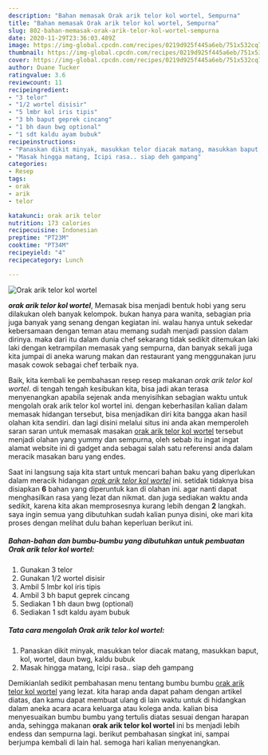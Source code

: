 ```yaml
---
description: "Bahan memasak Orak arik telor kol wortel, Sempurna"
title: "Bahan memasak Orak arik telor kol wortel, Sempurna"
slug: 802-bahan-memasak-orak-arik-telor-kol-wortel-sempurna
date: 2020-11-29T23:36:03.489Z
image: https://img-global.cpcdn.com/recipes/0219d925f445a6eb/751x532cq70/orak-arik-telor-kol-wortel-foto-resep-utama.jpg
thumbnail: https://img-global.cpcdn.com/recipes/0219d925f445a6eb/751x532cq70/orak-arik-telor-kol-wortel-foto-resep-utama.jpg
cover: https://img-global.cpcdn.com/recipes/0219d925f445a6eb/751x532cq70/orak-arik-telor-kol-wortel-foto-resep-utama.jpg
author: Duane Tucker
ratingvalue: 3.6
reviewcount: 11
recipeingredient:
- "3 telor"
- "1/2 wortel disisir"
- "5 lmbr kol iris tipis"
- "3 bh baput geprek cincang"
- "1 bh daun bwg optional"
- "1 sdt kaldu ayam bubuk"
recipeinstructions:
- "Panaskan dikit minyak, masukkan telor diacak matang, masukkan baput, kol, wortel, daun bwg, kaldu bubuk"
- "Masak hingga matang, Icipi rasa.. siap deh gampang"
categories:
- Resep
tags:
- orak
- arik
- telor

katakunci: orak arik telor 
nutrition: 173 calories
recipecuisine: Indonesian
preptime: "PT23M"
cooktime: "PT34M"
recipeyield: "4"
recipecategory: Lunch

---
```



![Orak arik telor kol wortel](https://img-global.cpcdn.com/recipes/0219d925f445a6eb/751x532cq70/orak-arik-telor-kol-wortel-foto-resep-utama.jpg)

<b><i>orak arik telor kol wortel</i></b>, Memasak bisa menjadi bentuk hobi yang seru dilakukan oleh banyak kelompok. bukan hanya para wanita, sebagian pria juga banyak yang senang dengan kegiatan ini. walau hanya untuk sekedar kebersamaan dengan teman atau memang sudah menjadi passion dalam dirinya. maka dari itu dalam dunia chef sekarang tidak sedikit ditemukan laki laki dengan ketrampilan memasak yang sempurna, dan banyak sekali juga kita jumpai di aneka warung makan dan restaurant yang menggunakan juru masak cowok sebagai chef terbaik nya.

Baik, kita kembali ke pembahasan resep resep makanan <i>orak arik telor kol wortel</i>. di tengah tengah kesibukan kita, bisa jadi akan terasa menyenangkan apabila sejenak anda menyisihkan sebagian waktu untuk mengolah orak arik telor kol wortel ini. dengan keberhasilan kalian dalam memasak hidangan tersebut, bisa menjadikan diri kita bangga akan hasil olahan kita sendiri. dan lagi disini melalui situs ini anda akan memperoleh saran saran untuk memasak masakan <u>orak arik telor kol wortel</u> tersebut menjadi olahan yang yummy dan sempurna, oleh sebab itu ingat ingat alamat website ini di gadget anda sebagai salah satu referensi anda dalam meracik masakan baru yang endes.




Saat ini langsung saja kita start untuk mencari bahan baku yang diperlukan dalam meracik hidangan <u><i>orak arik telor kol wortel</i></u> ini. setidak tidaknya bisa disiapkan <b>6</b> bahan yang diperuntuk kan di olahan ini. agar nanti dapat menghasilkan rasa yang lezat dan nikmat. dan juga sediakan waktu anda sedikit, karena kita akan memprosesnya kurang lebih dengan <b>2</b> langkah. saya ingin semua yang dibutuhkan sudah kalian punya disini, oke mari kita proses dengan melihat dulu bahan keperluan berikut ini.

<!--inarticleads1-->

##### Bahan-bahan dan bumbu-bumbu yang dibutuhkan untuk pembuatan Orak arik telor kol wortel:

1. Gunakan 3 telor
1. Gunakan 1/2 wortel disisir
1. Ambil 5 lmbr kol iris tipis
1. Ambil 3 bh baput geprek cincang
1. Sediakan 1 bh daun bwg (optional)
1. Sediakan 1 sdt kaldu ayam bubuk




<!--inarticleads2-->

##### Tata cara mengolah Orak arik telor kol wortel:

1. Panaskan dikit minyak, masukkan telor diacak matang, masukkan baput, kol, wortel, daun bwg, kaldu bubuk
1. Masak hingga matang, Icipi rasa.. siap deh gampang




Demikianlah sedikit pembahasan menu tentang bumbu bumbu <u>orak arik telor kol wortel</u> yang lezat. kita harap anda dapat paham dengan artikel diatas, dan kamu dapat membuat ulang di lain waktu untuk di hidangkan dalam aneka acara acara keluarga atau kolega anda. kalian bisa menyesuaikan bumbu bumbu yang tertulis diatas sesuai dengan harapan anda, sehingga makanan <b>orak arik telor kol wortel</b> ini bs menjadi lebih endess dan sempurna lagi. berikut pembahasan singkat ini, sampai berjumpa kembali di lain hal. semoga hari kalian menyenangkan.
